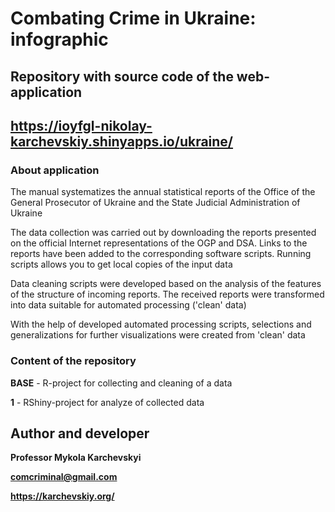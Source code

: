 # Combating Crime in Ukraine: infographic
## Repository with source code of the web-application
## https://ioyfgl-nikolay-karchevskiy.shinyapps.io/ukraine/
### About application
The manual systematizes the annual statistical reports of the Office of the General Prosecutor of Ukraine and the State Judicial Administration of Ukraine

The data collection was carried out by downloading the reports presented on the official Internet representations of the OGP and DSA. Links to the reports have been added to the corresponding software scripts. Running scripts allows you to get local copies of the input data

Data cleaning scripts were developed based on the analysis of the features of the structure of incoming reports. The received reports were transformed into data suitable for automated processing ('clean' data)

With the help of developed automated processing scripts, selections and generalizations for further visualizations were created from 'clean' data
### Content of the repository
**BASE** - R-project for collecting and cleaning of a data

**1** - RShiny-project for analyze of collected data
## Author and developer
**Professor Mykola Karchevskyi**

**comcriminal@gmail.com**

**https://karchevskiy.org/**
